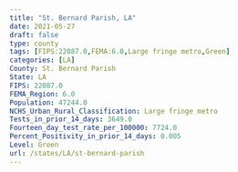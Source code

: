 ```yaml
---
title: "St. Bernard Parish, LA"
date: 2021-05-27
draft: false
type: county
tags: [FIPS:22087.0,FEMA:6.0,Large fringe metro,Green]
categories: [LA]
County: St. Bernard Parish
State: LA
FIPS: 22087.0
FEMA_Region: 6.0
Population: 47244.0
NCHS_Urban_Rural_Classification: Large fringe metro
Tests_in_prior_14_days: 3649.0
Fourteen_day_test_rate_per_100000: 7724.0
Percent_Positivity_in_prior_14_days: 0.005
Level: Green
url: /states/LA/st-bernard-parish
---
```



